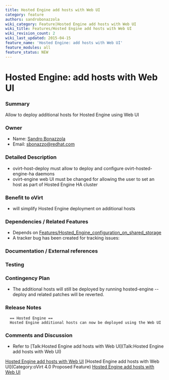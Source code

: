 ```yaml
---
title: Hosted Engine add hosts with Web UI
category: feature
authors: sandrobonazzola
wiki_category: Feature|Hosted Engine add hosts with Web UI
wiki_title: Features/Hosted Engine add hosts with Web UI
wiki_revision_count: 2
wiki_last_updated: 2015-04-15
feature_name: 'Hosted Engine: add hosts with Web UI'
feature_modules: all
feature_status: NEW
---
```


# Hosted Engine: add hosts with Web UI

### Summary

Allow to deploy additional hosts for Hosted Engine using Web UI

### Owner

*   Name: [ Sandro Bonazzola](User:SandroBonazzola)
*   Email: <sbonazzo@redhat.com>

### Detailed Description

*   ovirt-host-deploy must allow to deploy and configure ovirt-hosted-engine-ha daemons
*   ovirt-engine web UI must be changed for allowing the user to set an host as part of Hosted Engine HA cluster

### Benefit to oVirt

*   will simplify Hosted Engine deployment on additional hosts

### Dependencies / Related Features

*   Depends on [Features/Hosted_Engine_configuration_on_shared_storage](Features/Hosted_Engine_configuration_on_shared_storage)
*   A tracker bug has been created for tracking issues:

### Documentation / External references

<tbd>

### Testing

<tbd>

### Contingency Plan

*   The additional hosts will still be deployed by running hosted-engine --deploy and related patches will be reverted.

### Release Notes

      == Hosted Engine ==
      Hosted Engine additional hosts can now be deployed using the Web UI

### Comments and Discussion

*   Refer to [Talk:Hosted Engine add hosts with Web UI](Talk:Hosted Engine add hosts with Web UI)

[Hosted Engine add hosts with Web UI](Category:Feature) [Hosted Engine add hosts with Web UI](Category:oVirt 4.0 Proposed Feature) [Hosted Engine add hosts with Web UI](Category:Integration)
